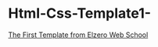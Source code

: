 # Html-Css-Template1-
[The First Template from Elzero Web School](https://elzero.org/html-css-practice-template-one/)

